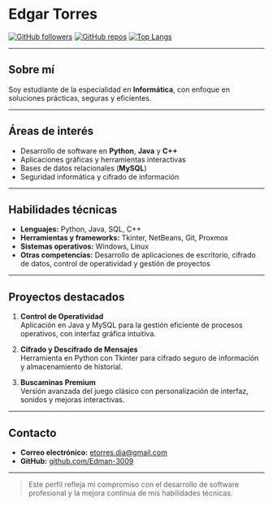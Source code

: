 # Edgar Torres

[![GitHub followers](https://img.shields.io/github/followers/Edman-3009?label=Follow&style=social)](https://github.com/Edman-3009)
[![GitHub repos](https://img.shields.io/github/repo-count/Edman-3009?color=blue)](https://github.com/Edman-3009)
[![Top Langs](https://github-readme-stats.vercel.app/api/top-langs/?username=Edman-3009&layout=compact)](https://github.com/Edman-3009)

---

## Sobre mí
Soy estudiante de la especialidad en **Informática**, con enfoque en soluciones prácticas, seguras y eficientes.

---

## Áreas de interés
- Desarrollo de software en **Python**, **Java** y **C++**  
- Aplicaciones gráficas y herramientas interactivas  
- Bases de datos relacionales (**MySQL**)  
- Seguridad informática y cifrado de información  

---

## Habilidades técnicas
- **Lenguajes:** Python, Java, SQL, C++  
- **Herramientas y frameworks:** Tkinter, NetBeans, Git, Proxmox  
- **Sistemas operativos:** Windows, Linux  
- **Otras competencias:** Desarrollo de aplicaciones de escritorio, cifrado de datos, control de operatividad y gestión de proyectos  

---

## Proyectos destacados
1. **Control de Operatividad**  
   Aplicación en Java y MySQL para la gestión eficiente de procesos operativos, con interfaz gráfica intuitiva.

2. **Cifrado y Descifrado de Mensajes**  
   Herramienta en Python con Tkinter para cifrado seguro de información y almacenamiento de historial.

3. **Buscaminas Premium**  
   Versión avanzada del juego clásico con personalización de interfaz, sonidos y mejoras interactivas.

---

## Contacto
- **Correo electrónico:** etorres.dia@gmail.com    
- **GitHub:** [github.com/Edman-3009](https://github.com/Edman-3009)

---

> Este perfil refleja mi compromiso con el desarrollo de software profesional y la mejora continua de mis habilidades técnicas.
